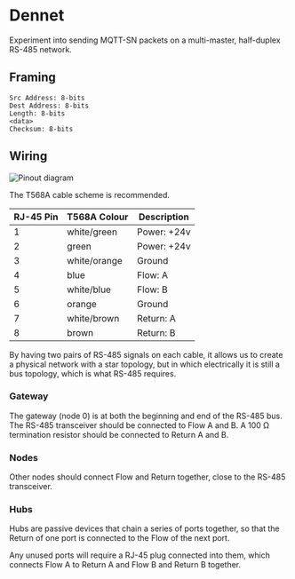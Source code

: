 Dennet
======

Experiment into sending MQTT-SN packets on a multi-master, half-duplex RS-485 network.


Framing
-------

```
Src Address: 8-bits
Dest Address: 8-bits
Length: 8-bits
<data>
Checksum: 8-bits
```


Wiring
------

![Pinout diagram](https://github.com/njh/dennet/raw/master/rj45-dennet.png)

The T568A cable scheme is recommended.

| RJ-45 Pin  | T568A Colour | Description  |
| ---------- | ------------ | ------------ |
| 1          | white/green  | Power: +24v  |
| 2          | green        | Power: +24v  |
| 3          | white/orange | Ground       |
| 4          | blue         | Flow: A      |
| 5          | white/blue   | Flow: B      |
| 6          | orange       | Ground       |
| 7          | white/brown  | Return: A    |
| 8          | brown        | Return: B    |

By having two pairs of RS-485 signals on each cable, it allows us to create a physical 
network with a star topology, but in which electrically it is still a bus topology,
which is what RS-485 requires.


### Gateway

The gateway (node 0) is at both the beginning and end of the RS-485 bus.
The RS-485 transceiver should be connected to Flow A and B.
A 100 Ω termination resistor should be connected to Return A and B.

### Nodes

Other nodes should connect Flow and Return together, close to the RS-485 transceiver.

### Hubs

Hubs are passive devices that chain a series of ports together, so that the Return of one port is connected to the Flow of the next port.

Any unused ports will require a RJ-45 plug connected into them, which connects Flow A to Return A and Flow B and Return B together.
